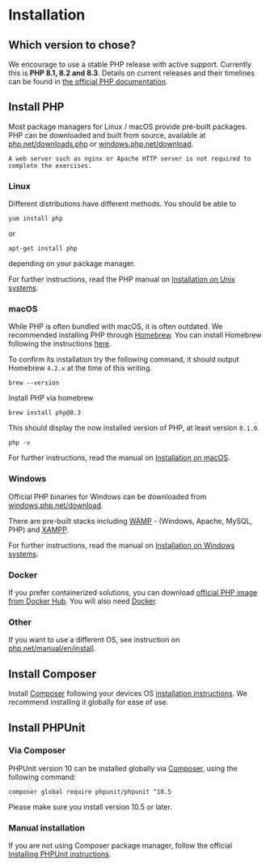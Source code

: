 # Installation

## Which version to chose?

We encourage to use a stable PHP release with active support.
Currently this is **PHP 8.1, 8.2 and 8.3**.
Details on current releases and their timelines can be found in [the official PHP documentation](https://www.php.net/supported-versions.php).

## Install PHP

Most package managers for Linux / macOS provide pre-built packages.
PHP can be downloaded and built from source, available at [php.net/downloads.php](https://php.net/downloads.php) or [windows.php.net/download](https://windows.php.net/download).

~~~~exercism/note
A web server such as nginx or Apache HTTP server is not required to complete the exercises.
~~~~

### Linux

Different distributions have different methods.
You should be able to

```shell
yum install php
```

or

```shell
apt-get install php
```

depending on your package manager.

For further instructions, read the PHP manual on [Installation on Unix systems](https://www.php.net/manual/en/install.unix.php).

### macOS

While PHP is often bundled with macOS, it is often outdated.
We recommended installing PHP through [Homebrew](https://brew.sh/).
You can install Homebrew following the instructions [here](https://brew.sh/#install).

To confirm its installation try the following command, it should output Homebrew `4.2.x` at the time of this writing.

```shell
brew --version 
```

Install PHP via homebrew

```shell
brew install php@8.3
```

This should display the now installed version of PHP, at least version `8.1.0`.

```shell
php -v
```

For further instructions, read the manual on [Installation on macOS](https://www.php.net/manual/en/install.macosx.php).

### Windows

Official PHP binaries for Windows can be downloaded from [windows.php.net/download](https://windows.php.net/download).

There are pre-built stacks including [WAMP](https://www.wampserver.com/en/) - (Windows, Apache, MySQL, PHP) and [XAMPP](https://www.apachefriends.org/de/index.html).

For further instructions, read the manual on [Installation on Windows systems](https://www.php.net/manual/en/install.windows.php).

### Docker

If you prefer containerized solutions, you can download [official PHP image from Docker Hub](https://hub.docker.com/_/php).
You will also need [Docker](https://docs.docker.com/engine/install/).

### Other

If you want to use a different OS, see instruction on [php.net/manual/en/install](https://www.php.net/manual/en/install.php).

## Install Composer

Install [Composer](https://getcomposer.org) following your devices OS [installation instructions](https://getcomposer.org/doc/00-intro.md). We recommend installing it globally for ease of use.

## Install PHPUnit

### Via Composer

PHPUnit version 10 can be installed globally via [Composer](https://getcomposer.org), using the following command:

```shell
composer global require phpunit/phpunit ^10.5
```

Please make sure you install version 10.5 or later.

### Manual installation

If you are not using Composer package manager, follow the official [Installing PHPUnit instructions](https://docs.phpunit.de/en/10.5/installation.html#installing-phpunit).
